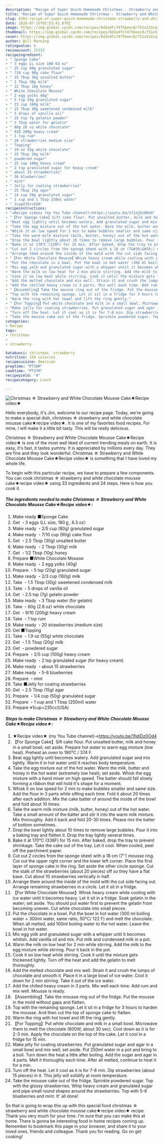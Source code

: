 ```yaml
---
description: "Recipe of Super Quick Homemade Christmas ☆ Strawberry and White Chocolate Mousse Cake★Recipe video★"
title: "Recipe of Super Quick Homemade Christmas ☆ Strawberry and White Chocolate Mousse Cake★Recipe video★"
slug: 6262-recipe-of-super-quick-homemade-christmas-strawberry-and-white-chocolate-mousse-cakerecipe-video
date: 2020-07-15T02:53:41.678Z
image: https://img-global.cpcdn.com/recipes/0d2edfc7475beec8/751x532cq70/christmas-☆-strawberry-and-white-chocolate-mousse-cake★recipe-video★-recipe-main-photo.jpg
thumbnail: https://img-global.cpcdn.com/recipes/0d2edfc7475beec8/751x532cq70/christmas-☆-strawberry-and-white-chocolate-mousse-cake★recipe-video★-recipe-main-photo.jpg
cover: https://img-global.cpcdn.com/recipes/0d2edfc7475beec8/751x532cq70/christmas-☆-strawberry-and-white-chocolate-mousse-cake★recipe-video★-recipe-main-photo.jpg
author: Bill Manning
ratingvalue: 5
reviewcount: 15232
recipeingredient:
- " Sponge Cake"
- " 3 eggs LL size 180 63 oz"
- " 25 cup 80g granulated sugar"
- " 710 cup 90g cake flour"
- " 25 Tbsp 30g unsalted butter"
- " 2 Tbsp 30g milk"
- " 12 Tbsp 10g honey"
- " White Chocolate Mousse"
- " 2 egg yolks 40g"
- " 5 tsp 20g granulated sugar"
- " 23 cup 160g milk"
- " 15 Tbsp 30g sweetened condensed milk"
- " 5 drops of vanilla oil"
- " 25 tsp 7g gelatin powder"
- " 3 Tbsp water for gelatin"
- " 80g 28 oz white chocolate"
- " 910 200g heavy cream"
- " 1 tsp rum"
- " 20 strawberries medium size"
- " Topping"
- " 19 oz 55g white chocolate"
- " 15 Tbsp 20g milk"
- " powdered sugar"
- " 25 cup 100g heavy cream"
- " 2 tsp granulated sugar for heavy cream"
- " about 15 strawberries"
- " 56 blueberries"
- " mint"
- " Jelly for coating strawberries"
- " 25 Tbsp 15g agar"
- " 14 cup 50g granulated sugar"
- " 1 cup and 1 Tbsp 250ml water"
- " 1cup235ccUSA"
recipeinstructions:
- "★Recipe video★ (my You Tube channel)→https://youtu.be/1fjdjDz0Od4"
- "【For Sponge Cake】Sift cake flour. Put unsalted butter, milk and honey in a small bowl; set aside. Prepare hot water to warm egg mixture (low heat). Preheat an oven to 190℃ / 374 F."
- "Beat egg lightly until becomes watery. Add granulated sugar and mix lightly. Warm it in hot water until it reaches body temperature."
- "Take the egg mixture out of the hot water. Warm the milk, butter and honey in the hot water (extremely low heat); set aside. Whisk the egg mixture with a hand mixer on high speed. The batter should fall slowly forming a ribbon that will hold it&#39;s shape for a moment."
- "Whisk it on low speed for 2 min to make bubbles smaller and same size. Add the flour in 3 parts while sifting each time. Fold it about 20 times after each addition. Mix the cake batter of around the inside of the bowl and fold about 10 times."
- "Take the warm milk mixture (milk, butter, honey) out of the hot water. Take a small amount of the batter and stir it into the warm milk mixture. Mix thoroughly. Add it back and fold 20-30 times. Please mix the batter of bottom sometimes."
- "Drop the bowl lightly about 10 times to remove large bubbles. Pour it into a baking tray and flatten it. Drop the tray lightly several times."
- "Bake it at 170℃ (338F) for 15 min. After baked, drop the tray to prevent shrinkage. Take the cake out of the tray. Let it cool. When cooled, peel off the parchment paper."
- "Cut out 2 circles from the sponge sheet with a 18 cm (7&#39;&#39;) mousse ring. Cut out the upper right corner and the lower left corner. Place the first layer of sponge cake in the ring. Set aside the other circle sponge. Cut the stalk of the strawberries (about 20 pieces) off so they have a flat base. Cut about 10 strawberries vertically in half."
- "Arrange them around the inside of the mold with the cut side facing out. Arrange remaining strawberries in a circle. Let it sit in a fridge."
- "【For White Chocolate Mousse】Whisk heavy cream while cooling with ice water until it becomes heavy. Let it sit in a fridge. Soak gelatin in the water; set aside. You should put water first to prevent the gelatin from becoming uneven. Cut white chocolate into small pieces."
- "Put the chocolate in a bowl. Put the bowl in hot water (300 ml boiling water + 300ml water, same ratio, 50℃/ 122 F) and melt the chocolate. When all melted, add 100ml boiling water to the hot water. Leave the bowl in hot water."
- "Mix egg yolk and granulated sugar with a whipper until it becomes whitish. Add vanilla oil and mix. Put milk and condensed milk in a pot."
- "Warm the milk on low heat for 2 min while stirring. Add the milk to the egg mixture while stirring. Pour it back in the pot."
- "Cook it on low heat while stirring. Cook it until the mixture gets thickened lightly. Turn off the heat and add the gelatin to melt thoroughly."
- "Add the melted chocolate and mix well. Strain it and crush the lumps of chocolate and smooth it. Place it in a large bowl of ice water. Cool it down for 2 min stirring. Take it out of the ice water."
- "Add the chilled heavy cream in 3 parts. Mix well each time. Add rum and mix well. Mousse is ready."
- "【Assembling】Take the mousse ring out of the fridge. Put the mousse in the mold without gaps and flatten."
- "Top with the remaining sponge. Let it sit in a fridge for 3 hours to harden the mousse. And then cut the top of sponge cake to flatten."
- "Warm the ring with hot towel and lift the ring gently."
- "【For Topping】Put white chocolate and milk in a small bowl. Microwave them to melt the chocolate (600W, about 30 sec). Cool down as it is for 2-3 min. Apply the chocolate on the top of the cake. Let it cool in a fridge for 15 min."
- "Make jelly for coating strawberries. Put granulated sugar and agar in a small bowl and mix well; set aside. Put 250ml water in a pot and bring to a boil. Turn down the heat a little after boiling. Add the sugar and agar in 4 parts. Melt it thoroughly each time. After all melted, continue to heat it for a min."
- "Turn off the heat. Let it cool as it is for 7-8 min. Dip strawberries (about 15 pieces) in it. This jelly will solidify at room temperature."
- "Take the mousse cake out of the fridge. Sprinkle powdered sugar. Top with the glossy strawberries. Whip heavy cream and granulated sugar and pipe small round shapes around the strawberries. Top with 5-6 blueberries and mint. It&#39; all done!"
categories:
- Recipe
tags:
- christmas
- 
- strawberry

katakunci: christmas  strawberry 
nutrition: 154 calories
recipecuisine: American
preptime: "PT38M"
cooktime: "PT37M"
recipeyield: "4"
recipecategory: Lunch

---
```



![Christmas ☆ Strawberry and White Chocolate Mousse Cake★Recipe video★](https://img-global.cpcdn.com/recipes/0d2edfc7475beec8/751x532cq70/christmas-☆-strawberry-and-white-chocolate-mousse-cake★recipe-video★-recipe-main-photo.jpg)

Hello everybody, it's Jim, welcome to our recipe page. Today, we're going to make a special dish, christmas ☆ strawberry and white chocolate mousse cake★recipe video★. It is one of my favorites food recipes. For mine, I will make it a little bit tasty. This will be really delicious.

Christmas ☆ Strawberry and White Chocolate Mousse Cake★Recipe video★ is one of the most well liked of current trending meals on earth. It is easy, it's fast, it tastes yummy. It is appreciated by millions every day. They are fine and they look wonderful. Christmas ☆ Strawberry and White Chocolate Mousse Cake★Recipe video★ is something that I have loved my whole life.




To begin with this particular recipe, we have to prepare a few components. You can cook christmas ☆ strawberry and white chocolate mousse cake★recipe video★ using 33 ingredients and 24 steps. Here is how you cook it.

<!--inarticleads1-->

##### The ingredients needed to make Christmas ☆ Strawberry and White Chocolate Mousse Cake★Recipe video★:

1. Make ready  ■Sponge Cake
1. Get  ・3 eggs (LL size, 180ｇ, 6.3 oz）
1. Make ready  ・2/5 cup (80g) granulated sugar
1. Make ready  ・7/10 cup (90g) cake flour
1. Get  ・2.5 Tbsp (30g) unsalted butter
1. Make ready  ・2 Tbsp (30g) milk
1. Get  ・1/2 Tbsp (10g) honey
1. Prepare  ■White Chocolate Mousse
1. Make ready  ・2 egg yolks (40g)
1. Prepare  ・5 tsp (20g) granulated sugar
1. Make ready  ・2/3 cup (160g) milk
1. Take  ・1.5 Tbsp (30g) sweetened condensed milk
1. Take  ・5 drops of vanilla oil
1. Get  ・2.5 tsp (7g) gelatin powder
1. Make ready  ・3 Tbsp water (for gelatin)
1. Take  ・80g (2.8 oz) white chocolate
1. Get  ・9/10 (200g) heavy cream
1. Take  ・1 tsp rum
1. Make ready  ・20 strawberries (medium size)
1. Get  ■Topping
1. Take  ・1.9 oz (55g) white chocolate
1. Get  ・1.5 Tbsp (20g) milk
1. Get  ・powdered sugar
1. Prepare  ・2/5 cup (100g) heavy cream
1. Make ready  ・2 tsp granulated sugar (for heavy cream)
1. Make ready  ・about 15 strawberries
1. Make ready  ・5-6 blueberries
1. Prepare  ・mint
1. Take  ■Jelly for coating strawberries
1. Get  ・2.5 Tbsp (15g) agar
1. Prepare  ・1/4 cup (50g) granulated sugar
1. Prepare  ・1 cup and 1 Tbsp (250ml) water
1. Prepare  ※1cup=235cc(USA)




<!--inarticleads2-->

##### Steps to make Christmas ☆ Strawberry and White Chocolate Mousse Cake★Recipe video★:

1. ★Recipe video★ (my You Tube channel)→https://youtu.be/1fjdjDz0Od4
1. 【For Sponge Cake】Sift cake flour. Put unsalted butter, milk and honey in a small bowl; set aside. Prepare hot water to warm egg mixture (low heat). Preheat an oven to 190℃ / 374 F.
1. Beat egg lightly until becomes watery. Add granulated sugar and mix lightly. Warm it in hot water until it reaches body temperature.
1. Take the egg mixture out of the hot water. Warm the milk, butter and honey in the hot water (extremely low heat); set aside. Whisk the egg mixture with a hand mixer on high speed. The batter should fall slowly forming a ribbon that will hold it&#39;s shape for a moment.
1. Whisk it on low speed for 2 min to make bubbles smaller and same size. Add the flour in 3 parts while sifting each time. Fold it about 20 times after each addition. Mix the cake batter of around the inside of the bowl and fold about 10 times.
1. Take the warm milk mixture (milk, butter, honey) out of the hot water. Take a small amount of the batter and stir it into the warm milk mixture. Mix thoroughly. Add it back and fold 20-30 times. Please mix the batter of bottom sometimes.
1. Drop the bowl lightly about 10 times to remove large bubbles. Pour it into a baking tray and flatten it. Drop the tray lightly several times.
1. Bake it at 170℃ (338F) for 15 min. After baked, drop the tray to prevent shrinkage. Take the cake out of the tray. Let it cool. When cooled, peel off the parchment paper.
1. Cut out 2 circles from the sponge sheet with a 18 cm (7&#39;&#39;) mousse ring. Cut out the upper right corner and the lower left corner. Place the first layer of sponge cake in the ring. Set aside the other circle sponge. Cut the stalk of the strawberries (about 20 pieces) off so they have a flat base. Cut about 10 strawberries vertically in half.
1. Arrange them around the inside of the mold with the cut side facing out. Arrange remaining strawberries in a circle. Let it sit in a fridge.
1. 【For White Chocolate Mousse】Whisk heavy cream while cooling with ice water until it becomes heavy. Let it sit in a fridge. Soak gelatin in the water; set aside. You should put water first to prevent the gelatin from becoming uneven. Cut white chocolate into small pieces.
1. Put the chocolate in a bowl. Put the bowl in hot water (300 ml boiling water + 300ml water, same ratio, 50℃/ 122 F) and melt the chocolate. When all melted, add 100ml boiling water to the hot water. Leave the bowl in hot water.
1. Mix egg yolk and granulated sugar with a whipper until it becomes whitish. Add vanilla oil and mix. Put milk and condensed milk in a pot.
1. Warm the milk on low heat for 2 min while stirring. Add the milk to the egg mixture while stirring. Pour it back in the pot.
1. Cook it on low heat while stirring. Cook it until the mixture gets thickened lightly. Turn off the heat and add the gelatin to melt thoroughly.
1. Add the melted chocolate and mix well. Strain it and crush the lumps of chocolate and smooth it. Place it in a large bowl of ice water. Cool it down for 2 min stirring. Take it out of the ice water.
1. Add the chilled heavy cream in 3 parts. Mix well each time. Add rum and mix well. Mousse is ready.
1. 【Assembling】Take the mousse ring out of the fridge. Put the mousse in the mold without gaps and flatten.
1. Top with the remaining sponge. Let it sit in a fridge for 3 hours to harden the mousse. And then cut the top of sponge cake to flatten.
1. Warm the ring with hot towel and lift the ring gently.
1. 【For Topping】Put white chocolate and milk in a small bowl. Microwave them to melt the chocolate (600W, about 30 sec). Cool down as it is for 2-3 min. Apply the chocolate on the top of the cake. Let it cool in a fridge for 15 min.
1. Make jelly for coating strawberries. Put granulated sugar and agar in a small bowl and mix well; set aside. Put 250ml water in a pot and bring to a boil. Turn down the heat a little after boiling. Add the sugar and agar in 4 parts. Melt it thoroughly each time. After all melted, continue to heat it for a min.
1. Turn off the heat. Let it cool as it is for 7-8 min. Dip strawberries (about 15 pieces) in it. This jelly will solidify at room temperature.
1. Take the mousse cake out of the fridge. Sprinkle powdered sugar. Top with the glossy strawberries. Whip heavy cream and granulated sugar and pipe small round shapes around the strawberries. Top with 5-6 blueberries and mint. It&#39; all done!




So that is going to wrap this up with this special food christmas ☆ strawberry and white chocolate mousse cake★recipe video★ recipe. Thank you very much for your time. I'm sure that you can make this at home. There is gonna be interesting food in home recipes coming up. Remember to bookmark this page in your browser, and share it to your loved ones, friends and colleague. Thank you for reading. Go on get cooking!
